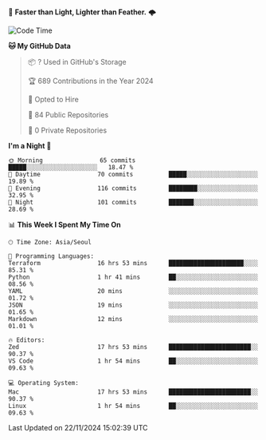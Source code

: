 :rocket: **Faster than Light, Lighter than Feather.** 🌩️


<!--START_SECTION:waka-->
![Code Time](http://img.shields.io/badge/Code%20Time-612%20hrs%2055%20mins-blue)

**🐱 My GitHub Data** 

> 📦 ? Used in GitHub's Storage 
 > 
> 🏆 689 Contributions in the Year 2024
 > 
> 💼 Opted to Hire
 > 
> 📜 84 Public Repositories 
 > 
> 🔑 0 Private Repositories 
 > 
**I'm a Night 🦉** 

```text
🌞 Morning                65 commits          █████░░░░░░░░░░░░░░░░░░░░   18.47 % 
🌆 Daytime                70 commits          █████░░░░░░░░░░░░░░░░░░░░   19.89 % 
🌃 Evening                116 commits         ████████░░░░░░░░░░░░░░░░░   32.95 % 
🌙 Night                  101 commits         ███████░░░░░░░░░░░░░░░░░░   28.69 % 
```


📊 **This Week I Spent My Time On** 

```text
🕑︎ Time Zone: Asia/Seoul

💬 Programming Languages: 
Terraform                16 hrs 53 mins      █████████████████████░░░░   85.31 % 
Python                   1 hr 41 mins        ██░░░░░░░░░░░░░░░░░░░░░░░   08.56 % 
YAML                     20 mins             ░░░░░░░░░░░░░░░░░░░░░░░░░   01.72 % 
JSON                     19 mins             ░░░░░░░░░░░░░░░░░░░░░░░░░   01.65 % 
Markdown                 12 mins             ░░░░░░░░░░░░░░░░░░░░░░░░░   01.01 % 

🔥 Editors: 
Zed                      17 hrs 53 mins      ███████████████████████░░   90.37 % 
VS Code                  1 hr 54 mins        ██░░░░░░░░░░░░░░░░░░░░░░░   09.63 % 

💻 Operating System: 
Mac                      17 hrs 53 mins      ███████████████████████░░   90.37 % 
Linux                    1 hr 54 mins        ██░░░░░░░░░░░░░░░░░░░░░░░   09.63 % 
```


 Last Updated on 22/11/2024 15:02:39 UTC
<!--END_SECTION:waka-->
